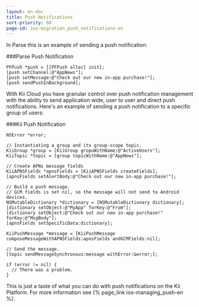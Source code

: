 ```yaml
---
layout: en-doc
title: Push Notifications
sort-priority: 60
page-id: ios-migration_push_notifications-en
---
```

In Parse this is an example of sending a push notification:

###Parse Push Notification

```objc
PFPush *push = [[PFPush alloc] init];
[push setChannel:@"AppNews"];
[push setMessage:@"Check out our new in-app purchase!"];
[push sendPushInBackground];
```

With Kii Cloud you have granular control over push notification management with the ability to send application wide, user to user and direct push notifications. Here's an example of sending a push notification to a specific group of users:

###Kii Push Notification

```objc
NSError *error;

// Instantiating a group and its group-scope topic.
KiiGroup *group = [KiiGroup gropuWithName:@"ActiveUsers"];
KiiTopic *topic = [group topicWithName:@"AppNews"];

// Create APNs message fields
KiiAPNSFields *apnsFields = [KiiAPNSFields createFields];
[apnsFields setAlertBody:@"Check out our new in-app purchase!"];

// Build a push message.
// GCM fields is set nil, so the message will not send to Android devices.
NSMutableDictionary *dictionary = [NSMutableDictionary dictionary];
[dictionary setObject:@"MyApp" forKey:@"From"];
[dictionary setObject:@"Check out our new in-app purchase!" forKey:@"MsgBody"];
[apnsFields setSpecificData:dictionary];

KiiPushMessage *message = [KiiPushMessage composeMessageWithAPNSFields:apnsFields andGCMFields:nil];

// Send the message.
[topic sendMessageSynchronous:message withError:&error;];

if (error != nil) {
  // There was a problem.
}
```

This is just a taste of what you can do with push notifications on the Kii Platform. For more information see {% page_link ios-managing_push-en %}.
